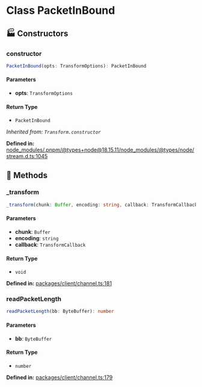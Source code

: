 # Class PacketInBound

## 🏭 Constructors

### constructor <Badge type="tip" text="export" />

```ts
PacketInBound(opts: TransformOptions): PacketInBound
```
#### Parameters

- **opts**: `TransformOptions`
#### Return Type

- `PacketInBound`

*Inherited from: `Transform.constructor`*

<p style="font-size: 14px; color: var(--vp-c-text-2)">
<strong>Defined in:</strong> <a href="https://github.com/voxelum/minecraft-launcher-core-node/blob/master/node_modules/.pnpm/@types+node@18.15.11/node_modules/@types/node/stream.d.ts#L1045" target="_blank" rel="noreferrer">node_modules/.pnpm/@types+node@18.15.11/node_modules/@types/node/stream.d.ts:1045</a>
</p>


## 🔧 Methods

### _transform

```ts
_transform(chunk: Buffer, encoding: string, callback: TransformCallback): void
```
#### Parameters

- **chunk**: `Buffer`
- **encoding**: `string`
- **callback**: `TransformCallback`
#### Return Type

- `void`

<p style="font-size: 14px; color: var(--vp-c-text-2)">
<strong>Defined in:</strong> <a href="https://github.com/voxelum/minecraft-launcher-core-node/blob/master/packages/client/channel.ts#L181" target="_blank" rel="noreferrer">packages/client/channel.ts:181</a>
</p>


### readPacketLength <Badge type="warning" text="protected" /> <Badge type="warning" text="abstract" />

```ts
readPacketLength(bb: ByteBuffer): number
```
#### Parameters

- **bb**: `ByteBuffer`
#### Return Type

- `number`

<p style="font-size: 14px; color: var(--vp-c-text-2)">
<strong>Defined in:</strong> <a href="https://github.com/voxelum/minecraft-launcher-core-node/blob/master/packages/client/channel.ts#L179" target="_blank" rel="noreferrer">packages/client/channel.ts:179</a>
</p>


